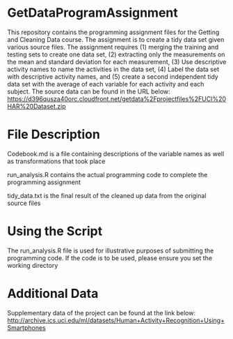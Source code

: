 # GetDataProgramAssignment
This repository contains the programming assignment files for the Getting and Cleaning Data course. The assignment is to create a tidy data set given various source files. The assignment requires (1) merging the training and testing sets to create one data set, (2) extracting only the measurements on the mean and standard deviation for each measurement, (3) Use descriptive activity names to name the activities in the data set, (4) Label the data set with descriptive activity names, and (5) create a second independent tidy data set with the average of each variable for each activity and each subject.
The source data can be found in the URL below:
https://d396qusza40orc.cloudfront.net/getdata%2Fprojectfiles%2FUCI%20HAR%20Dataset.zip
# File Description
Codebook.md is a file containing descriptions of the variable names as well as transformations that took place

run_analysis.R contains the actual programming code to complete the programming assignment

tidy_data.txt is the final result of the cleaned up data from the original source files
# Using the Script
The run_analysis.R file is used for illustrative purposes of submitting the programming code. If the code is to be used, please ensure you set the working directory
# Additional Data
Supplementary data of the project can be found at the link below:
http://archive.ics.uci.edu/ml/datasets/Human+Activity+Recognition+Using+Smartphones
